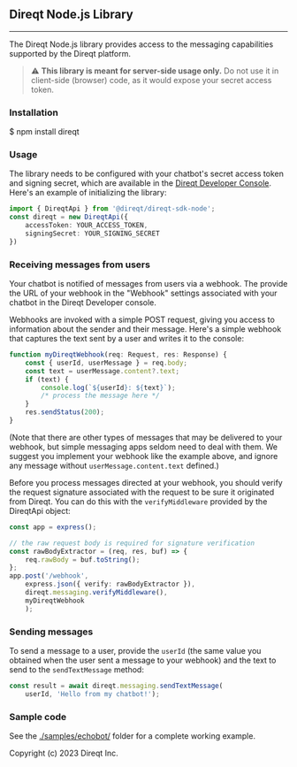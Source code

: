## Direqt Node.js Library
------------

The Direqt Node.js library provides access to the messaging capabilities supported by the Direqt platform.

> :warning: **This library is meant for server-side usage only.** Do not use it in client-side (browser) code, as it would expose your secret access token.

### Installation

$ npm install direqt

### Usage

The library needs to be configured with your chatbot's secret access token and signing secret, which are available in the [Direqt Developer Console](https://console.direqt.io). Here's an example of initializing the library:

```typescript
import { DireqtApi } from '@direqt/direqt-sdk-node';
const direqt = new DireqtApi({
    accessToken: YOUR_ACCESS_TOKEN,
    signingSecret: YOUR_SIGNING_SECRET
})
```

### Receiving messages from users

Your chatbot is notified of messages from users via a webhook. The provide the URL of your webhook in the "Webhook" settings associated with your chatbot in the Direqt Developer console.

Webhooks are invoked with a simple POST request, giving you access to information about the sender and their message. Here's a simple webhook that captures the text sent by a user and writes it to the console:

```typescript
function myDireqtWebhook(req: Request, res: Response) {
    const { userId, userMessage } = req.body;
    const text = userMessage.content?.text;
    if (text) {
        console.log(`${userId}: ${text}`);
        /* process the message here */
    }
    res.sendStatus(200);
}
```

(Note that there are other types of messages that may be delivered to your webhook, but simple messaging apps seldom need to deal with them. We suggest you implement your webhook like the example above, and ignore any message without `userMessage.content.text` defined.)

Before you process messages directed at your webhook, you should verify the request signature associated with the request to be sure it originated from Direqt. You can do this with the `verifyMiddleware` provided by the DireqtApi object:

```typescript
const app = express();

// the raw request body is required for signature verification
const rawBodyExtractor = (req, res, buf) => {
    req.rawBody = buf.toString();
};
app.post('/webhook', 
    express.json({ verify: rawBodyExtractor }),
    direqt.messaging.verifyMiddleware(),
    myDireqtWebhook
    );
```

### Sending messages

To send a message to a user, provide the `userId` (the same value you obtained when the user sent a message to your webhook) and the text to send to the `sendTextMessage` method:

```typescript
const result = await direqt.messaging.sendTextMessage(
    userId, 'Hello from my chatbot!');
```

### Sample code

See the [./samples/echobot/](samples/echobot/) folder for a complete working example.



Copyright (c) 2023 Direqt Inc.
